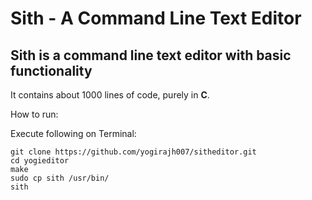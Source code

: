 # Sith - A Command Line Text Editor

## Sith is a command line text editor with basic functionality

It contains about 1000 lines of code, purely in **C**.


How to run:

Execute following on Terminal:

```
git clone https://github.com/yogirajh007/sitheditor.git
cd yogieditor
make
sudo cp sith /usr/bin/
sith
   ```
   

